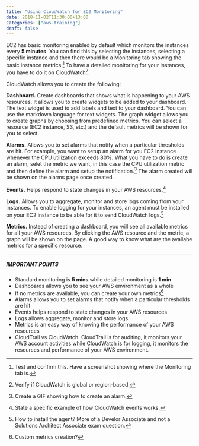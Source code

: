 ```yaml
---
title: "Using CloudWatch for EC2 Monitoring"
date: 2018-11-02T11:30:00+13:00
Categories: ["aws-training"]
draft: false
---
```


EC2 has basic monitoring enabled by default which monitors the instances every **5 minutes**. You can find this by selecting the instances, selecting a specific instance and then there would be a Monitoring tab showing the basic instance metrics.[^1] To have a detailed monitoring for your instances, you have to do it on CloudWatch[^2].

CloudWatch allows you to create the following:

**Dashboard.** Create dashboards that shows what is happening to your AWS resources. It allows you to create widgets to be added to your dashboard. The text widget is used to add labels and text to your dashboard. You can use the markdown language for text widgets. The graph widget allows you to create graphs by choosing from predefined metrics. You can select a resource (EC2 instance, S3, etc.) and the default metrics will be shown for you to select.

**Alarms.** Allows you to set alarms that notify when a particular thresholds are hit. For example, you want to setup an alarm for you EC2 instance whenever the CPU utilization exceeds 80%. What you have to do is create an alarm, selet the metric we want, in this case the CPU utilization metric and then define the alarm and setup the notification.[^3] The alarm created will be shown on the alarms page once created.


**Events.** Helps respond to state changes in your AWS resources.[^4]


**Logs.** Allows you to aggregate, monitor and store logs coming from your instances. To enable logging for your instances, an agent must be installed on your EC2 instance to be able for it to send CloudWatch logs.[^5]


**Metrics.** Instead of creating a dashboard, you will see all available metrics for all your AWS resources. By clicking the AWS resource and the metric, a graph will be shown on the page. A good way to know what are the availabe metrics for a specific resource.

---

##### IMPORTANT POINTS

* Standard monitoring is **5 mins** while detailed monitoring is **1 min**
* Dashboards allows you to see your AWS environment as a whole
* If no metrics are available, you can create your own metrics[^6]
* Alarms allows you to set alarms that notify when a particular thresholds are hit
* Events helps respond to state changes in your AWS resources
* Logs allows aggregate, monitor and store logs
* Metrics is an easy way of knowing the performance of your AWS resources
* CloudTrail vs CloudWatch. CloudTrail is for auditing, it monitors your AWS account activities while CloudWatch is for logging, it monitors the resources and performance of your AWS environment.

[^1]: Test and confirm this. Have a screenshot showing where the Monitoring tab is.
[^2]: Verify if CloudWatch is global or region-based.
[^3]: Create a GIF showing how to create an alarm.
[^4]: State a specific example of how CloudWatch events works.
[^5]: How to install the agent? More of a Develor Associate and not a Solutions Architect Associate exam question.
[^6]: Custom metrics creation?
